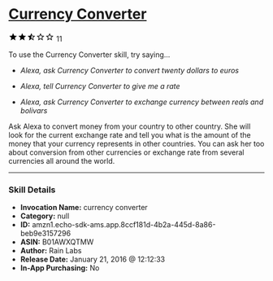 # [Currency Converter](http://alexa.amazon.com/#skills/amzn1.echo-sdk-ams.app.8ccf181d-4b2a-445d-8a86-beb9e3157296)
![2.6 stars](../../images/ic_star_black_18dp_1x.png)![2.6 stars](../../images/ic_star_black_18dp_1x.png)![2.6 stars](../../images/ic_star_half_black_18dp_1x.png)![2.6 stars](../../images/ic_star_border_black_18dp_1x.png)![2.6 stars](../../images/ic_star_border_black_18dp_1x.png) 11

To use the Currency Converter skill, try saying...

* *Alexa, ask Currency Converter to convert twenty dollars to euros*

* *Alexa, tell Currency Converter to give me a rate*

* *Alexa, ask Currency Converter to exchange currency between reals and bolivars*

Ask Alexa to convert money from your country to other country. She will look for the current exchange rate and tell you what is the amount of the money that your currency represents in other countries. You can ask her too about conversion from other currencies or exchange rate from several currencies all around the world.

***

### Skill Details

* **Invocation Name:** currency converter
* **Category:** null
* **ID:** amzn1.echo-sdk-ams.app.8ccf181d-4b2a-445d-8a86-beb9e3157296
* **ASIN:** B01AWXQTMW
* **Author:** Rain Labs
* **Release Date:** January 21, 2016 @ 12:12:33
* **In-App Purchasing:** No

